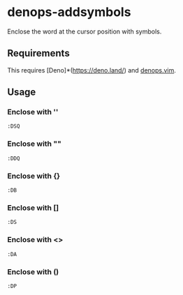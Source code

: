 # denops-addsymbols
Enclose the word at the cursor position with symbols.

## Requirements
This requires [Deno]*(https://deno.land/) and [denops.vim](https://github.com/vim-denops/denops.vim).

## Usage
### Enclose with ''
```:DSQ```
### Enclose with ""
```:DDQ```
### Enclose with {}
```:DB```
### Enclose with [] 
```:DS```
### Enclose with <>
```:DA```
### Enclose with ()
```:DP```
